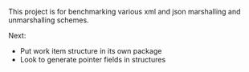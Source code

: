 This project is for benchmarking various xml and json marshalling and
unmarshalling schemes.

Next:

* Put work item structure in its own package
* Look to generate pointer fields in structures
